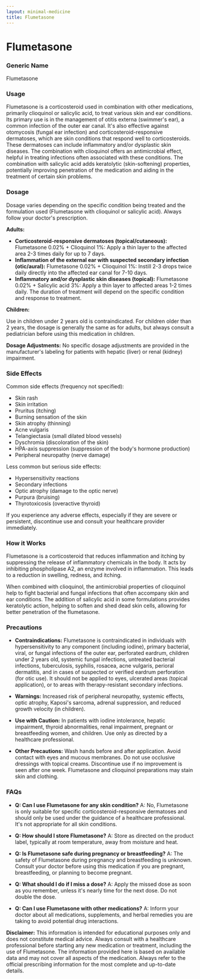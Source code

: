```yaml
---
layout: minimal-medicine
title: Flumetasone
---
```


# Flumetasone
### Generic Name
Flumetasone

### Usage
Flumetasone is a corticosteroid used in combination with other medications, primarily clioquinol or salicylic acid, to treat various skin and ear conditions.  Its primary use is in the management of otitis externa (swimmer's ear), a common infection of the outer ear canal.  It's also effective against otomycosis (fungal ear infection) and corticosteroid-responsive dermatoses, which are skin conditions that respond well to corticosteroids.  These dermatoses can include inflammatory and/or dysplastic skin diseases.  The combination with clioquinol offers an antimicrobial effect, helpful in treating infections often associated with these conditions.  The combination with salicylic acid adds keratolytic (skin-softening) properties, potentially improving penetration of the medication and aiding in the treatment of certain skin problems.

### Dosage

Dosage varies depending on the specific condition being treated and the formulation used (Flumetasone with clioquinol or salicylic acid).  Always follow your doctor's prescription.

**Adults:**

* **Corticosteroid-responsive dermatoses (topical/cutaneous):** Flumetasone 0.02% + Clioquinol 1%: Apply a thin layer to the affected area 2-3 times daily for up to 7 days.
* **Inflammation of the external ear with suspected secondary infection (otic/aural):** Flumetasone 0.02% + Clioquinol 1%: Instill 2-3 drops twice daily directly into the affected ear canal for 7-10 days.
* **Inflammatory and/or dysplastic skin diseases (topical):** Flumetasone 0.02% + Salicylic acid 3%: Apply a thin layer to affected areas 1-2 times daily.  The duration of treatment will depend on the specific condition and response to treatment.


**Children:**

Use in children under 2 years old is contraindicated. For children older than 2 years, the dosage is generally the same as for adults, but always consult a pediatrician before using this medication in children.

**Dosage Adjustments:**  No specific dosage adjustments are provided in the manufacturer's labeling for patients with hepatic (liver) or renal (kidney) impairment.


### Side Effects

Common side effects (frequency not specified):

* Skin rash
* Skin irritation
* Pruritus (itching)
* Burning sensation of the skin
* Skin atrophy (thinning)
* Acne vulgaris
* Telangiectasia (small dilated blood vessels)
* Dyschromia (discoloration of the skin)
*  HPA-axis suppression (suppression of the body's hormone production)
*  Peripheral neuropathy (nerve damage)


Less common but serious side effects:

* Hypersensitivity reactions
* Secondary infections
* Optic atrophy (damage to the optic nerve)
* Purpura (bruising)
* Thyrotoxicosis (overactive thyroid)

If you experience any adverse effects, especially if they are severe or persistent, discontinue use and consult your healthcare provider immediately.

### How it Works

Flumetasone is a corticosteroid that reduces inflammation and itching by suppressing the release of inflammatory chemicals in the body.  It acts by inhibiting phospholipase A2, an enzyme involved in inflammation.  This leads to a reduction in swelling, redness, and itching.

When combined with clioquinol, the antimicrobial properties of clioquinol help to fight bacterial and fungal infections that often accompany skin and ear conditions.  The addition of salicylic acid in some formulations provides keratolytic action, helping to soften and shed dead skin cells, allowing for better penetration of the flumetasone.


### Precautions

* **Contraindications:** Flumetasone is contraindicated in individuals with hypersensitivity to any component (including iodine), primary bacterial, viral, or fungal infections of the outer ear, perforated eardrum, children under 2 years old, systemic fungal infections, untreated bacterial infections, tuberculosis, syphilis, rosacea, acne vulgaris, perioral dermatitis, and in cases of suspected or verified eardrum perforation (for otic use).  It should not be applied to eyes, ulcerated areas (topical application), or to areas with therapy-resistant secondary infections.

* **Warnings:** Increased risk of peripheral neuropathy, systemic effects, optic atrophy, Kaposi's sarcoma, adrenal suppression, and reduced growth velocity (in children).

* **Use with Caution:**  In patients with iodine intolerance, hepatic impairment, thyroid abnormalities, renal impairment, pregnant or breastfeeding women, and children.  Use only as directed by a healthcare professional.

* **Other Precautions:** Wash hands before and after application. Avoid contact with eyes and mucous membranes.  Do not use occlusive dressings with topical creams. Discontinue use if no improvement is seen after one week. Flumetasone and clioquinol preparations may stain skin and clothing.


### FAQs

* **Q: Can I use Flumetasone for any skin condition?** A: No, Flumetasone is only suitable for specific corticosteroid-responsive dermatoses and should only be used under the guidance of a healthcare professional.  It's not appropriate for all skin conditions.

* **Q: How should I store Flumetasone?** A: Store as directed on the product label, typically at room temperature, away from moisture and heat.

* **Q: Is Flumetasone safe during pregnancy or breastfeeding?** A: The safety of Flumetasone during pregnancy and breastfeeding is unknown. Consult your doctor before using this medication if you are pregnant, breastfeeding, or planning to become pregnant.

* **Q: What should I do if I miss a dose?** A:  Apply the missed dose as soon as you remember, unless it's nearly time for the next dose. Do not double the dose.

* **Q: Can I use Flumetasone with other medications?** A:  Inform your doctor about all medications, supplements, and herbal remedies you are taking to avoid potential drug interactions.



**Disclaimer:** This information is intended for educational purposes only and does not constitute medical advice. Always consult with a healthcare professional before starting any new medication or treatment, including the use of Flumetasone.  The information provided here is based on available data and may not cover all aspects of the medication.  Always refer to the official prescribing information for the most complete and up-to-date details.
